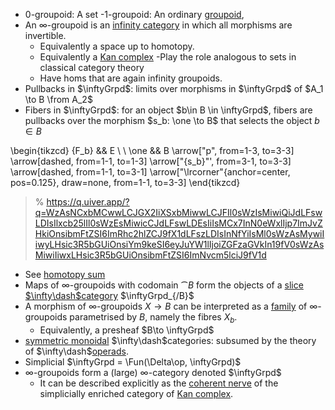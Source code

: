  - 0-groupoid: A set
 -1-groupoid: An ordinary [groupoid](groupoid.md), 
- An ∞-groupoid is an [infinity category](infinity%20categories.md) in which all morphisms are invertible. 
	- Equivalently a space up to homotopy.
	- Equivalently a [Kan complex](Kan%20complex.md)
-Play the role analogous to sets in classical category theory
	- Have homs that are again infinity groupoids.
- Pullbacks in $\inftyGrpd$: limits over morphisms in $\inftyGrpd$ of $A_1 \to B \from A_2$
- Fibers in $\inftyGrpd$: for an object $b\in B \in \inftyGrpd$, fibers are pullbacks over the morphism $s_b: \one \to B$ that selects the object $b\in B$

\begin{tikzcd}
	{F_b} && E \\
	\\
	\one && B
	\arrow["p", from=1-3, to=3-3]
	\arrow[dashed, from=1-1, to=1-3]
	\arrow["{s_b}"', from=3-1, to=3-3]
	\arrow[dashed, from=1-1, to=3-1]
	\arrow["\lrcorner"{anchor=center, pos=0.125}, draw=none, from=1-1, to=3-3]
\end{tikzcd}

> % https://q.uiver.app/?q=WzAsNCxbMCwwLCJGX2IiXSxbMiwwLCJFIl0sWzIsMiwiQiJdLFswLDIsIlxcb25lIl0sWzEsMiwicCJdLFswLDEsIiIsMCx7InN0eWxlIjp7ImJvZHkiOnsibmFtZSI6ImRhc2hlZCJ9fX1dLFszLDIsInNfYiIsMl0sWzAsMywiIiwyLHsic3R5bGUiOnsiYm9keSI6eyJuYW1lIjoiZGFzaGVkIn19fV0sWzAsMiwiIiwxLHsic3R5bGUiOnsibmFtZSI6ImNvcm5lciJ9fV1d

- See [homotopy sum](homotopy%20sum)
- Maps of ∞-groupoids with codomain $\cat B$ form the objects of a [slice $\infty\dash$category](slice%20category) $\inftyGrpd_{/B}$
- A morphism of ∞-groupoids $X \to B$ can be interpreted as a [family](family) of ∞-groupoids parametrised by $B$, namely the fibres $X_b$.
	- Equivalently, a presheaf $B\to \inftyGrpd$
- [symmetric monoidal](Symmetric%20monoidal%20category.md) $\infty\dash$categories: subsumed by the theory of $\infty\dash$[operads](operads).
- Simplicial $\inftyGrpd = \Fun(\Delta\op, \inftyGrpd)$
- ∞-groupoids form a (large) ∞-category denoted $\inftyGrpd$
	- It can be described explicitly as the [coherent nerve](coherent%20nerve) of the simplicially enriched category of [Kan complex](Kan%20complex.md). 